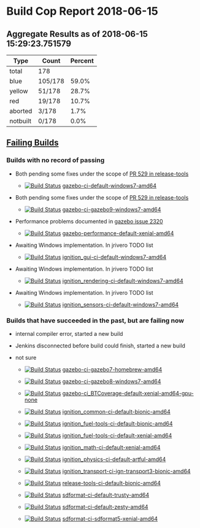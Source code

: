 # Build Cop Report 2018-06-15

## Aggregate Results as of 2018-06-15 15:29:23.751579

| Type | Count | Percent |
|--|--|--|
| total | 178 | |
| blue | 105/178 | 59.0% |
| yellow | 51/178 | 28.7% |
| red | 19/178 | 10.7% |
| aborted | 3/178 | 1.7% |
| notbuilt | 0/178 | 0.0% |

## [Failing Builds](https://build.osrfoundation.org/view/main/view/BuildCopFail/)


### Builds with no record of passing


* Both pending some fixes under the scope of [PR 529 in release-tools](https://bitbucket.org/osrf/release-tools/pull-requests/529/fix-windows-gazebo-build/diff)

    * [![Build Status](https://build.osrfoundation.org/job/gazebo-ci-default-windows7-amd64//badge/icon)](https://build.osrfoundation.org/job/gazebo-ci-default-windows7-amd64/) [gazebo-ci-default-windows7-amd64](https://build.osrfoundation.org/job/gazebo-ci-default-windows7-amd64/)


* Both pending some fixes under the scope of [PR 529 in release-tools](https://bitbucket.org/osrf/release-tools/pull-requests/529/fix-windows-gazebo-build/diff)

    * [![Build Status](https://build.osrfoundation.org/job/gazebo-ci-gazebo9-windows7-amd64//badge/icon)](https://build.osrfoundation.org/job/gazebo-ci-gazebo9-windows7-amd64/) [gazebo-ci-gazebo9-windows7-amd64](https://build.osrfoundation.org/job/gazebo-ci-gazebo9-windows7-amd64/)


* Performance problems documented in [gazebo issue 2320](https://bitbucket.org/osrf/gazebo/issues/2320/performance_transport_stress-test-times)

    * [![Build Status](https://build.osrfoundation.org/job/gazebo-performance-default-xenial-amd64//badge/icon)](https://build.osrfoundation.org/job/gazebo-performance-default-xenial-amd64/) [gazebo-performance-default-xenial-amd64](https://build.osrfoundation.org/job/gazebo-performance-default-xenial-amd64/)


* Awaiting Windows implementation. In jrivero TODO list

    * [![Build Status](https://build.osrfoundation.org/job/ignition_gui-ci-default-windows7-amd64//badge/icon)](https://build.osrfoundation.org/job/ignition_gui-ci-default-windows7-amd64/) [ignition_gui-ci-default-windows7-amd64](https://build.osrfoundation.org/job/ignition_gui-ci-default-windows7-amd64/)


* Awaiting Windows implementation. In jrivero TODO list

    * [![Build Status](https://build.osrfoundation.org/job/ignition_rendering-ci-default-windows7-amd64//badge/icon)](https://build.osrfoundation.org/job/ignition_rendering-ci-default-windows7-amd64/) [ignition_rendering-ci-default-windows7-amd64](https://build.osrfoundation.org/job/ignition_rendering-ci-default-windows7-amd64/)


* Awaiting Windows implementation. In jrivero TODO list

    * [![Build Status](https://build.osrfoundation.org/job/ignition_sensors-ci-default-windows7-amd64//badge/icon)](https://build.osrfoundation.org/job/ignition_sensors-ci-default-windows7-amd64/) [ignition_sensors-ci-default-windows7-amd64](https://build.osrfoundation.org/job/ignition_sensors-ci-default-windows7-amd64/)


### Builds that have succeeded in the past, but are failing now


* internal compiler error, started a new build


* Jenkins disconnected before build could finish, started a new build


* not sure

    * [![Build Status](https://build.osrfoundation.org/job/gazebo-ci-gazebo7-homebrew-amd64//badge/icon)](https://build.osrfoundation.org/job/gazebo-ci-gazebo7-homebrew-amd64/) [gazebo-ci-gazebo7-homebrew-amd64](https://build.osrfoundation.org/job/gazebo-ci-gazebo7-homebrew-amd64/)

    * [![Build Status](https://build.osrfoundation.org/job/gazebo-ci-gazebo8-windows7-amd64//badge/icon)](https://build.osrfoundation.org/job/gazebo-ci-gazebo8-windows7-amd64/) [gazebo-ci-gazebo8-windows7-amd64](https://build.osrfoundation.org/job/gazebo-ci-gazebo8-windows7-amd64/)

    * [![Build Status](https://build.osrfoundation.org/job/gazebo-ci_BTCoverage-default-xenial-amd64-gpu-none//badge/icon)](https://build.osrfoundation.org/job/gazebo-ci_BTCoverage-default-xenial-amd64-gpu-none/) [gazebo-ci_BTCoverage-default-xenial-amd64-gpu-none](https://build.osrfoundation.org/job/gazebo-ci_BTCoverage-default-xenial-amd64-gpu-none/)

    * [![Build Status](https://build.osrfoundation.org/job/ignition_common-ci-default-bionic-amd64//badge/icon)](https://build.osrfoundation.org/job/ignition_common-ci-default-bionic-amd64/) [ignition_common-ci-default-bionic-amd64](https://build.osrfoundation.org/job/ignition_common-ci-default-bionic-amd64/)

    * [![Build Status](https://build.osrfoundation.org/job/ignition_fuel-tools-ci-default-bionic-amd64//badge/icon)](https://build.osrfoundation.org/job/ignition_fuel-tools-ci-default-bionic-amd64/) [ignition_fuel-tools-ci-default-bionic-amd64](https://build.osrfoundation.org/job/ignition_fuel-tools-ci-default-bionic-amd64/)

    * [![Build Status](https://build.osrfoundation.org/job/ignition_fuel-tools-ci-default-xenial-amd64//badge/icon)](https://build.osrfoundation.org/job/ignition_fuel-tools-ci-default-xenial-amd64/) [ignition_fuel-tools-ci-default-xenial-amd64](https://build.osrfoundation.org/job/ignition_fuel-tools-ci-default-xenial-amd64/)

    * [![Build Status](https://build.osrfoundation.org/job/ignition_math-ci-default-xenial-amd64//badge/icon)](https://build.osrfoundation.org/job/ignition_math-ci-default-xenial-amd64/) [ignition_math-ci-default-xenial-amd64](https://build.osrfoundation.org/job/ignition_math-ci-default-xenial-amd64/)

    * [![Build Status](https://build.osrfoundation.org/job/ignition_physics-ci-default-artful-amd64//badge/icon)](https://build.osrfoundation.org/job/ignition_physics-ci-default-artful-amd64/) [ignition_physics-ci-default-artful-amd64](https://build.osrfoundation.org/job/ignition_physics-ci-default-artful-amd64/)

    * [![Build Status](https://build.osrfoundation.org/job/ignition_transport-ci-ign-transport3-bionic-amd64//badge/icon)](https://build.osrfoundation.org/job/ignition_transport-ci-ign-transport3-bionic-amd64/) [ignition_transport-ci-ign-transport3-bionic-amd64](https://build.osrfoundation.org/job/ignition_transport-ci-ign-transport3-bionic-amd64/)

    * [![Build Status](https://build.osrfoundation.org/job/release-tools-ci-default-bionic-amd64//badge/icon)](https://build.osrfoundation.org/job/release-tools-ci-default-bionic-amd64/) [release-tools-ci-default-bionic-amd64](https://build.osrfoundation.org/job/release-tools-ci-default-bionic-amd64/)

    * [![Build Status](https://build.osrfoundation.org/job/sdformat-ci-default-trusty-amd64//badge/icon)](https://build.osrfoundation.org/job/sdformat-ci-default-trusty-amd64/) [sdformat-ci-default-trusty-amd64](https://build.osrfoundation.org/job/sdformat-ci-default-trusty-amd64/)

    * [![Build Status](https://build.osrfoundation.org/job/sdformat-ci-default-zesty-amd64//badge/icon)](https://build.osrfoundation.org/job/sdformat-ci-default-zesty-amd64/) [sdformat-ci-default-zesty-amd64](https://build.osrfoundation.org/job/sdformat-ci-default-zesty-amd64/)

    * [![Build Status](https://build.osrfoundation.org/job/sdformat-ci-sdformat5-xenial-amd64//badge/icon)](https://build.osrfoundation.org/job/sdformat-ci-sdformat5-xenial-amd64/) [sdformat-ci-sdformat5-xenial-amd64](https://build.osrfoundation.org/job/sdformat-ci-sdformat5-xenial-amd64/)